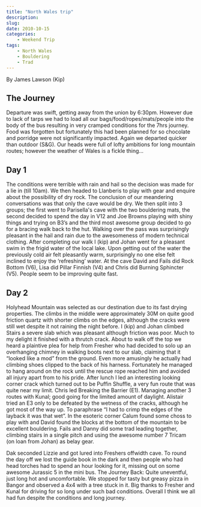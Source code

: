 ```yaml
---
title: "North Wales trip"
description: 
slug: 
date: 2010-10-15
categories:
    - Weekend Trip
tags:
    - North Wales
    - Bouldering
    - Trad
---
```


By James Lawson (Kip)

## The Journey
Departure was swift, getting away from the union by 6:30pm. However due to lack of tarps we had to
load all our bags/food/ropes/mats/people into the body of the bus resulting in very cramped conditions
for the 7hrs journey. Food was forgotten but fortunately this had been planned for so chocolate and
porridge were not significantly impacted. Again we departed quicker than outdoor (S&G). Our heads
were full of lofty ambitions for long mountain routes; however the weather of Wales is a fickle thing…

## Day 1
The conditions were terrible with rain and hail so the decision was made for a lie in (till 10am). We then
headed to Llanberis to play with gear and enquire about the possibility of dry rock. The conclusion of
our meandering conversations was that only the cave would be dry. We then split into 3 groups; the
first went to Parisella's cave with the two bouldering mats, the second decided to spend the day in V12
and Joe Browns playing with shiny things and trying on B3’s and the third most awesome group decided
to go for a bracing walk back to the hut.
Walking over the pass was surprisingly pleasant in the hail and rain due to the awesomeness of
modern technical clothing. After completing our walk I (kip) and Johan went for a pleasant swim in the
frigid water of the local lake. Upon getting out of the water the previously cold air felt pleasantly warm,
surprisingly no one else felt inclined to enjoy the ‘refreshing’ water.
At the cave David and Fails did Rock Bottom (V6), Lisa did Pillar Finnish (V4) and Chris did
Burning Sphincter (V5). People seem to be improving quite fast.

## Day 2

Holyhead Mountain was selected as our destination due to its fast drying properties. The climbs in the
middle were approximately 30M on quite good friction quartz with shorter climbs on the edges,
although the cracks were still wet despite it not raining the night before.
I (kip) and Johan climbed Stairs a severe slab which was pleasant although friction was poor.
Much to my delight it finished with a thrutch crack. About to walk off the top we heard a plaintive plea
for help from Fresher who had decided to solo up an overhanging chimney in walking boots next to our
slab, claiming that it “looked like a mod” from the ground. Even more amusingly he actually had
climbing shoes clipped to the back of his harness. Fortunately he managed to hang around on the rock
until the rescue rope reached him and avoided all injury apart from to his pride. After lunch I led an
interesting looking corner crack which turned out to be Puffin Shuffle, a very fun route that was quite
near my limit.
Chris led Breaking the Barrier (E1). Managing another 3 routes with Kunal; good going for the limited
amount of daylight. Alistair tried an E3 only to be defeated by the wetness of the cracks, although he
got most of the way up. To paraphrase “I had to crimp the edges of the layback it was that wet”.
In the esoteric corner Calum found some choss to play with and David found the blocks at the
bottom of the mountain to be excellent bouldering.
Fails and Danny did some trad leading together, climbing stairs in a single pitch and using the
awesome number 7 Tricam (on loan from Johan) as belay gear.

Dak seconded Lizzie and got lured into Freshers offwidth cave.
To round the day off we lost the guide book in the dark and then people who had head torches
had to spend an hour looking for it, missing out on some awesome Jurassic 5 in the mini bus.
The Journey Back:
Quite uneventful, just long hot and uncomfortable. We stopped for tasty but greasy pizza in Bangor and
observed a 4x4 with a tree stuck in it. Big thanks to Fresher and Kunal for driving for so long under such
bad conditions. Overall I think we all had fun despite the conditions and long journey.